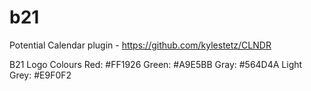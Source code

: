 # b21
Potential Calendar plugin - https://github.com/kylestetz/CLNDR

B21 Logo Colours
Red: #FF1926
Green: #A9E5BB
Gray: #564D4A
Light Grey: #E9F0F2